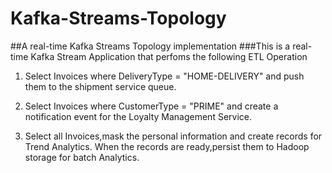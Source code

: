 # Kafka-Streams-Topology
##A real-time Kafka Streams Topology implementation
###This is a real-time Kafka Stream Application that perfoms the following ETL Operation 

1. Select Invoices where DeliveryType = "HOME-DELIVERY" and push them to the shipment service queue.

2. Select Invoices where CustomerType = "PRIME" and create a notification event for the Loyalty Management Service.

3. Select all Invoices,mask the personal information and create records for Trend Analytics. When the records are ready,persist them to Hadoop storage for batch Analytics.
